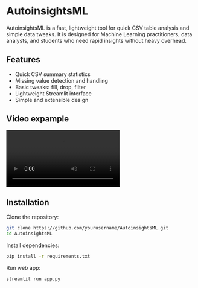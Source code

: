 # AutoinsightsML

AutoinsightsML is a fast, lightweight tool for quick CSV table analysis and simple data tweaks. It is designed for Machine Learning practitioners, data analysts, and students who need rapid insights without heavy overhead.

## Features

- Quick CSV summary statistics
- Missing value detection and handling
- Basic tweaks: fill, drop, filter
- Lightweight Streamlit interface
- Simple and extensible design

## Video expample

![Video showcase](./assetss/showcase1.44.webm)

## Installation

Clone the repository:

```bash
git clone https://github.com/yourusername/AutoinsightsML.git
cd AutoinsightsML
````

Install dependencies:

```bash
pip install -r requirements.txt
```

Run web app:

```bash
streamlit run app.py
```

